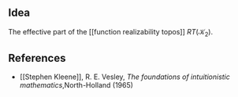 

## Idea

The effective part of the [[function realizability topos]] $RT(\mathcal{K}_2)$.

## References

* [[Stephen Kleene]], R. E. Vesley, _The foundations of intuitionistic mathematics_,North-Holland (1965)